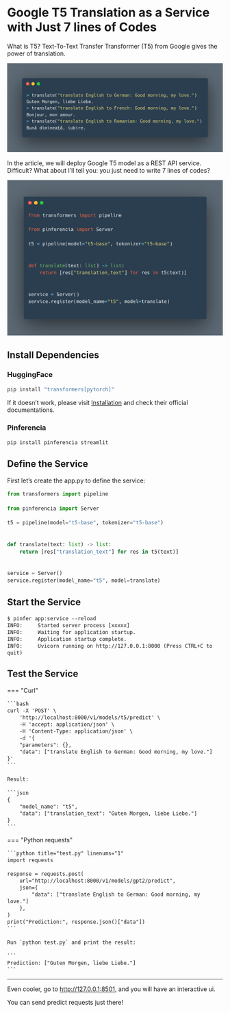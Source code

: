 # Google T5 Translation as a Service with Just 7 lines of Codes

What is T5? Text-To-Text Transfer Transformer (T5) from Google gives the power of translation.

![translate](/assets/images/examples/translate-home.png)

In the article, we will deploy Google T5 model as a REST API service. Difficult? What about I’ll tell you: you just need to write 7 lines of codes?

![translate](/assets/images/examples/translate-app.png)

## Install Dependencies

### HuggingFace

```bash
pip install "transformers[pytorch]"
```

If it doesn’t work, please visit [Installation](https://huggingface.co/docs/transformers/installation) and check their official documentations.

### Pinferencia

```bash
pip install pinferencia streamlit
```

## Define the Service

First let’s create the app.py to define the service:

```python title="app.py" linenums="1"
from transformers import pipeline

from pinferencia import Server

t5 = pipeline(model="t5-base", tokenizer="t5-base")


def translate(text: list) -> list:
    return [res["translation_text"] for res in t5(text)]


service = Server()
service.register(model_name="t5", model=translate)
```

## Start the Service

<div class="termy">

```console
$ pinfer app:service --reload
INFO:     Started server process [xxxxx]
INFO:     Waiting for application startup.
INFO:     Application startup complete.
INFO:     Uvicorn running on http://127.0.0.1:8000 (Press CTRL+C to quit)
```

</div>

## Test the Service

=== "Curl"

    ```bash
    curl -X 'POST' \
        'http://localhost:8000/v1/models/t5/predict' \
        -H 'accept: application/json' \
        -H 'Content-Type: application/json' \
        -d '{
        "parameters": {},
        "data": ["translate English to German: Good morning, my love."]
    }'
    ```

    Result:

    ```json
    {
        "model_name": "t5",
        "data": ["translation_text": "Guten Morgen, liebe Liebe."]
    }
    ```

=== "Python requests"

    ```python title="test.py" linenums="1"
    import requests

    response = requests.post(
        url="http://localhost:8000/v1/models/gpt2/predict",
        json={
            "data": ["translate English to German: Good morning, my love."]
        },
    )
    print("Prediction:", response.json()["data"])
    ```

    Run `python test.py` and print the result:

    ```
    Prediction: ["Guten Morgen, liebe Liebe."]
    ```

---

Even cooler, go to http://127.0.0.1:8501, and you will have an interactive ui.

You can send predict requests just there!
